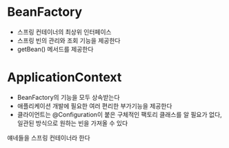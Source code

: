 # BeanFactory
- 스프링 컨테이너의 최상위 인터페이스
- 스프링 빈의 관리와 조회 기능을 제공한다
- getBean() 메서드를 제공한다

# ApplicationContext
- BeanFactory의 기능을 모두 상속받는다
- 애플리케이션 개발에 필요한 여러 편리한 부가기능을 제공한다
- 클라이언트는 @Configuration이 붙은 구체적인 팩토리 클래스를 알 필요가 없다, 일관된 방식으로 원하는 빈을 가져올 수 있다

얘네들을 스프링 컨테이너라 한다 